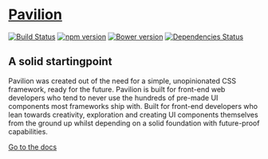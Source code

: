 # [Pavilion](http://www.pavilion.io)

[![Build Status](https://travis-ci.org/getpavilion/pavilion.svg?branch=master)](https://travis-ci.org/getpavilion/pavilion)
[![npm version](https://badge.fury.io/js/pavilion.svg)](https://badge.fury.io/js/pavilion)
[![Bower version](https://badge.fury.io/bo/pavilion.svg)](https://badge.fury.io/bo/pavilion)
[![Dependencies Status](https://david-dm.org/getpavilion/pavilion.svg)](https://travis-ci.org/getpavilion/pavilion)

## A solid startingpoint

Pavilion was created out of the need for a simple, unopinionated CSS framework, ready for the future. Pavilion is built for front-end web developers who tend to never use the hundreds of pre-made UI components most frameworks ship with.
Built for front-end developers who lean towards creativity, exploration and creating UI components themselves from the ground up whilst depending on a solid foundation with future-proof capabilities.

[Go to the docs](http://www.pavilion.io/documentation)